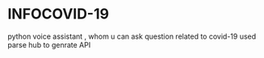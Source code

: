 # INFOCOVID-19
python voice assistant , whom u can ask question related to covid-19
used parse hub to genrate API
